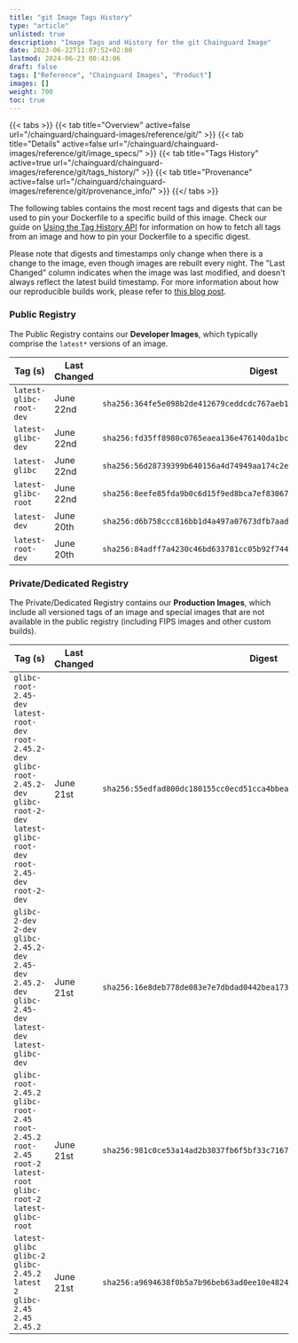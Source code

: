 ```yaml
---
title: "git Image Tags History"
type: "article"
unlisted: true
description: "Image Tags and History for the git Chainguard Image"
date: 2023-06-22T11:07:52+02:00
lastmod: 2024-06-23 00:43:06
draft: false
tags: ["Reference", "Chainguard Images", "Product"]
images: []
weight: 700
toc: true
---
```


{{< tabs >}}
{{< tab title="Overview" active=false url="/chainguard/chainguard-images/reference/git/" >}}
{{< tab title="Details" active=false url="/chainguard/chainguard-images/reference/git/image_specs/" >}}
{{< tab title="Tags History" active=true url="/chainguard/chainguard-images/reference/git/tags_history/" >}}
{{< tab title="Provenance" active=false url="/chainguard/chainguard-images/reference/git/provenance_info/" >}}
{{</ tabs >}}

The following tables contains the most recent tags and digests that can be used to pin your Dockerfile to a specific build of this image. Check our guide on [Using the Tag History API](/chainguard/chainguard-images/using-the-tag-history-api/) for information on how to fetch all tags from an image and how to pin your Dockerfile to a specific digest.

Please note that digests and timestamps only change when there is a change to the image, even though images are rebuilt every night. The "Last Changed" column indicates when the image was last modified, and doesn't always reflect the latest build timestamp. For more information about how our reproducible builds work, please refer to [this blog post](https://www.chainguard.dev/unchained/reproducing-chainguards-reproducible-image-builds).

### Public Registry
The Public Registry contains our **Developer Images**, which typically comprise the `latest*` versions of an image.

| Tag (s)                  | Last Changed | Digest                                                                    |
|--------------------------|--------------|---------------------------------------------------------------------------|
|  `latest-glibc-root-dev` | June 22nd    | `sha256:364fe5e098b2de412679ceddcdc767aeb189952977042b8b77a3f461727a5233` |
|  `latest-glibc-dev`      | June 22nd    | `sha256:fd35ff8980c0765eaea136e476140da1bcb22175edc6c2b977297d57a5fe5143` |
|  `latest-glibc`          | June 22nd    | `sha256:56d28739399b640156a4d74949aa174c2e0b287ade802e245baef17d267bd8b3` |
|  `latest-glibc-root`     | June 22nd    | `sha256:8eefe85fda9b0c6d15f9ed8bca7ef830678c86c0c9e75b6828f124703a398d3c` |
|  `latest-dev`            | June 20th    | `sha256:d6b758ccc816bb1d4a497a07673dfb7aadc58f6527ef20deb61ce47df7f765f6` |
|  `latest-root-dev`       | June 20th    | `sha256:84adff7a4230c46bd633781cc05b92f744c937c6bc7ef7907625ff91cbc931e1` |


### Private/Dedicated Registry
The Private/Dedicated Registry contains our **Production Images**, which include all versioned tags of an image and special images that are not available in the public registry (including FIPS images and other custom builds).

| Tag (s)                                                                                                                                                    | Last Changed | Digest                                                                    |
|------------------------------------------------------------------------------------------------------------------------------------------------------------|--------------|---------------------------------------------------------------------------|
|  `glibc-root-2.45-dev` `latest-root-dev` `root-2.45.2-dev` `glibc-root-2.45.2-dev` `glibc-root-2-dev` `latest-glibc-root-dev` `root-2.45-dev` `root-2-dev` | June 21st    | `sha256:55edfad800dc180155cc0ecd51cca4bbeaabab7f1a1f12e967ea0e077dd759a0` |
|  `glibc-2-dev` `2-dev` `glibc-2.45.2-dev` `2.45-dev` `2.45.2-dev` `glibc-2.45-dev` `latest-dev` `latest-glibc-dev`                                         | June 21st    | `sha256:16e8deb778de083e7e7dbdad0442bea1734f00e32bfc9e94c9b7ebfff57a96bd` |
|  `glibc-root-2.45.2` `glibc-root-2.45` `root-2.45.2` `root-2.45` `root-2` `latest-root` `glibc-root-2` `latest-glibc-root`                                 | June 21st    | `sha256:981c0ce53a14ad2b3037fb6f5bf33c7167d51896d1bac0173151570ad220fcf5` |
|  `latest-glibc` `glibc-2` `glibc-2.45.2` `latest` `2` `glibc-2.45` `2.45` `2.45.2`                                                                         | June 21st    | `sha256:a9694638f0b5a7b96beb63ad0ee10e4824e83c942fafa82221261cf75b74e85f` |

